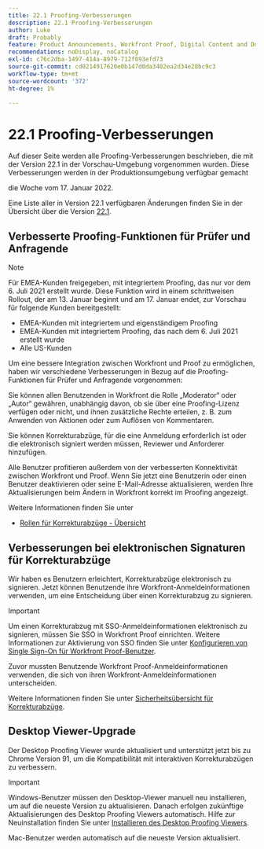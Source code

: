 ```yaml
---
title: 22.1 Proofing-Verbesserungen
description: 22.1 Proofing-Verbesserungen
author: Luke
draft: Probably
feature: Product Announcements, Workfront Proof, Digital Content and Documents
recommendations: noDisplay, noCatalog
exl-id: c76c2dba-1497-414a-8979-712f093efd73
source-git-commit: cd0214917620e0b147d0da3402ea2d34e28bc9c3
workflow-type: tm+mt
source-wordcount: '372'
ht-degree: 1%

---
```


# 22.1 Proofing-Verbesserungen

Auf dieser Seite werden alle Proofing-Verbesserungen beschrieben, die mit der Version 22.1 in der Vorschau-Umgebung vorgenommen wurden. Diese Verbesserungen werden in der Produktionsumgebung verfügbar gemacht

<!--
<MadCap:conditionalText data-mc-conditions="QuicksilverOrClassic.Draft mode">
in January 2022
</MadCap:conditionalText>
-->

die Woche vom 17. Januar 2022.

Eine Liste aller in Version 22.1 verfügbaren Änderungen finden Sie in der Übersicht über die Version [22.1](../../../product-announcements/product-releases/22.1-release-activity/22-1-release-overview.md).

## Verbesserte Proofing-Funktionen für Prüfer und Anfragende

>[!NOTE]
>
>Für EMEA-Kunden freigegeben, mit integriertem Proofing, das nur vor dem 6. Juli 2021 erstellt wurde. Diese Funktion wird in einem schrittweisen Rollout, der am 13. Januar beginnt und am 17. Januar endet, zur Vorschau für folgende Kunden bereitgestellt:
>
>* EMEA-Kunden mit integriertem und eigenständigem Proofing
>* EMEA-Kunden mit integriertem Proofing, das nach dem 6. Juli 2021 erstellt wurde
>* Alle US-Kunden

Um eine bessere Integration zwischen Workfront und Proof zu ermöglichen, haben wir verschiedene Verbesserungen in Bezug auf die Proofing-Funktionen für Prüfer und Anfragende vorgenommen:

Sie können allen Benutzenden in Workfront die Rolle „Moderator“ oder „Autor“ gewähren, unabhängig davon, ob sie über eine Proofing-Lizenz verfügen oder nicht, und ihnen zusätzliche Rechte erteilen, z. B. zum Anwenden von Aktionen oder zum Auflösen von Kommentaren.

Sie können Korrekturabzüge, für die eine Anmeldung erforderlich ist oder die elektronisch signiert werden müssen, Reviewer und Anforderer hinzufügen.

Alle Benutzer profitieren außerdem von der verbesserten Konnektivität zwischen Workfront und Proof. Wenn Sie jetzt eine Benutzerin oder einen Benutzer deaktivieren oder seine E-Mail-Adresse aktualisieren, werden Ihre Aktualisierungen beim Ändern in Workfront korrekt im Proofing angezeigt.

Weitere Informationen finden Sie unter 

* [Rollen für Korrekturabzüge - Übersicht](../../../review-and-approve-work/proofing/proofing-overview/proof-roles.md)

## Verbesserungen bei elektronischen Signaturen für Korrekturabzüge

Wir haben es Benutzern erleichtert, Korrekturabzüge elektronisch zu signieren. Jetzt können Benutzende ihre Workfront-Anmeldeinformationen verwenden, um eine Entscheidung über einen Korrekturabzug zu signieren.

>[!IMPORTANT]
>
>Um einen Korrekturabzug mit SSO-Anmeldeinformationen elektronisch zu signieren, müssen Sie SSO in Workfront Proof einrichten. Weitere Informationen zur Aktivierung von SSO finden Sie unter [Konfigurieren von Single Sign-On für Workfront Proof-Benutzer](../../../workfront-proof/wp-acct-admin/account-settings/configure-sso-for-wp-users.md).

Zuvor mussten Benutzende Workfront Proof-Anmeldeinformationen verwenden, die sich von ihren Workfront-Anmeldeinformationen unterscheiden.

Weitere Informationen finden Sie unter [Sicherheitsübersicht für Korrekturabzüge](../../../review-and-approve-work/proofing/proofing-overview/proof-security-overview.md).

## Desktop Viewer-Upgrade

Der Desktop Proofing Viewer wurde aktualisiert und unterstützt jetzt bis zu Chrome Version 91, um die Kompatibilität mit interaktiven Korrekturabzügen zu verbessern.

>[!IMPORTANT]
>
>Windows-Benutzer müssen den Desktop-Viewer manuell neu installieren, um auf die neueste Version zu aktualisieren. Danach erfolgen zukünftige Aktualisierungen des Desktop Proofing Viewers automatisch. Hilfe zur Neuinstallation finden Sie unter [Installieren des Desktop Proofing Viewers](../../../review-and-approve-work/proofing/use-the-desktop-proofing-viewer/installing-desktop-proofing-viewer.md).

Mac-Benutzer werden automatisch auf die neueste Version aktualisiert.

